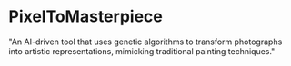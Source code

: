 # PixelToMasterpiece
"An AI-driven tool that uses genetic algorithms to transform photographs into artistic representations, mimicking traditional painting techniques."
